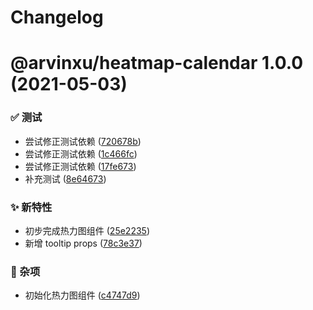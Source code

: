 # Changelog

# @arvinxu/heatmap-calendar 1.0.0 (2021-05-03)


### ✅ 测试

* 尝试修正测试依赖 ([720678b](https://github.com/arvinxx/components/commit/720678b))
* 尝试修正测试依赖 ([1c466fc](https://github.com/arvinxx/components/commit/1c466fc))
* 尝试修正测试依赖 ([17fe673](https://github.com/arvinxx/components/commit/17fe673))
* 补充测试 ([8e64673](https://github.com/arvinxx/components/commit/8e64673))


### ✨ 新特性

* 初步完成热力图组件 ([25e2235](https://github.com/arvinxx/components/commit/25e2235))
* 新增 tooltip props ([78c3e37](https://github.com/arvinxx/components/commit/78c3e37))


### 🎫 杂项

* 初始化热力图组件 ([c4747d9](https://github.com/arvinxx/components/commit/c4747d9))
